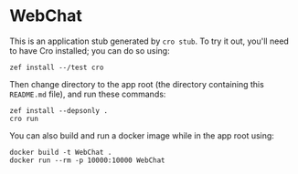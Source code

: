 # WebChat

This is an application stub generated by `cro stub`.  To try it out,
you'll need to have Cro installed; you can do so using:

```
zef install --/test cro
```

Then change directory to the app root (the directory containing this
`README.md` file), and run these commands:

```
zef install --depsonly .
cro run
```

You can also build and run a docker image while in the app root using:

```
docker build -t WebChat .
docker run --rm -p 10000:10000 WebChat
```
